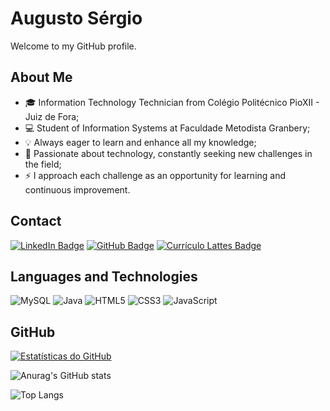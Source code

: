# Augusto Sérgio

Welcome to my GitHub profile.

## About Me

- 🎓 Information Technology Technician from Colégio Politécnico PioXII - Juiz de Fora;
- 💻 Student of Information Systems at Faculdade Metodista Granbery;
- 💡 Always eager to learn and enhance all my knowledge;
- 🚀 Passionate about technology, constantly seeking new challenges in the field;
- ⚡ I approach each challenge as an opportunity for learning and continuous improvement.

## Contact

[![LinkedIn Badge](https://img.shields.io/badge/-asergioscosta-blue?style=flat-square&logo=linkedin&logoColor=blue&color=white)](https://www.linkedin.com/in/asergioscosta/) 
[![GitHub Badge](https://img.shields.io/badge/-asergioscosta-blue?style=flat-square&logo=github&logoColor=black&color=white)](https://github.com/asergioscosta)
[![Currículo Lattes Badge](https://img.shields.io/badge/-curr%C3%ADculo%20lattes-blue?style=flat-square&logo=curriculo&logoColor=black&color=black)](http://lattes.cnpq.br/3052899187001757) 

## Languages and Technologies

![MySQL](https://img.shields.io/badge/-MySQL-blue?style=flat-square&logo=mysql&logoColor=white)
![Java](https://img.shields.io/badge/-Java-red?style=flat-square&logo=java&logoColor=white)
![HTML5](https://img.shields.io/badge/-HTML5-orange?style=flat-square&logo=html5&logoColor=white)
![CSS3](https://img.shields.io/badge/-CSS3-blue?style=flat-square&logo=css3&logoColor=white)
![JavaScript](https://img.shields.io/badge/-JavaScript-yellow?style=flat-square&logo=javascript&logoColor=black)

## GitHub

[![Estatísticas do GitHub](https://img.shields.io/github/followers/asergioscosta?label=Follow&style=for-the-badge&labelColor=1ca0f1&logo=github&logoColor=white)](https://github.com/asergioscosta/?tab=follow)

![Anurag's GitHub stats](https://github-readme-stats.vercel.app/api?username=asergioscosta&show_icons=true&theme=transparent)

![Top Langs](https://github-readme-stats.vercel.app/api/top-langs/?username=asergioscosta&layout=compact)
